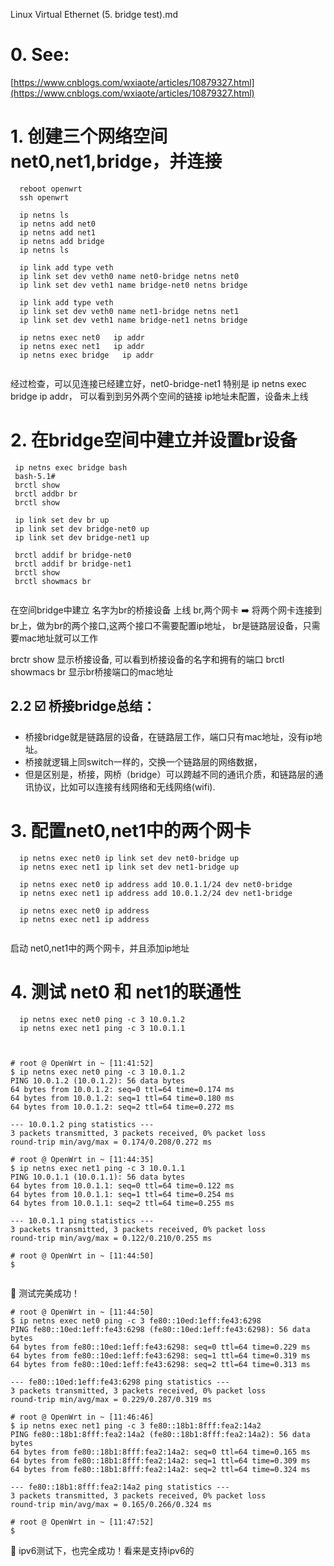 Linux Virtual Ethernet (5. bridge test).md

# 0. See: 
  [https://www.cnblogs.com/wxiaote/articles/10879327.html](https://www.cnblogs.com/wxiaote/articles/10879327.html)
# 1. 创建三个网络空间 net0,net1,bridge，并连接
```
  reboot openwrt
  ssh openwrt
  
  ip netns ls
  ip netns add net0
  ip netns add net1
  ip netns add bridge
  ip netns ls
  
  ip link add type veth
  ip link set dev veth0 name net0-bridge netns net0
  ip link set dev veth1 name bridge-net0 netns bridge
  
  ip link add type veth
  ip link set dev veth0 name net1-bridge netns net1
  ip link set dev veth1 name bridge-net1 netns bridge
  
  ip netns exec net0   ip addr
  ip netns exec net1   ip addr
  ip netns exec bridge   ip addr
  
  ```
  经过检查，可以见连接已经建立好，net0-bridge-net1
  特别是 ip netns exec bridge   ip addr， 可以看到到另外两个空间的链接
  ip地址未配置，设备未上线
  
# 2. 在bridge空间中建立并设置br设备

```
 ip netns exec bridge bash
 bash-5.1# 
 brctl show
 brctl addbr br
 brctl show
 
 ip link set dev br up
 ip link set dev bridge-net0 up
 ip link set dev bridge-net1 up
 
 brctl addif br bridge-net0
 brctl addif br bridge-net1
 brctl show
 brctl showmacs br
 
```
在空间bridge中建立 名字为br的桥接设备
上线 br,两个网卡
➡️ 将两个网卡连接到br上，做为br的两个接口,这两个接口不需要配置ip地址， br是链路层设备，只需要mac地址就可以工作

brctr show 显示桥接设备, 可以看到桥接设备的名字和拥有的端口
brctl showmacs br 显示br桥接端口的mac地址

## 2.2 ☑️ 桥接bridge总结：
- 桥接bridge就是链路层的设备，在链路层工作，端口只有mac地址，没有ip地址。
- 桥接就逻辑上同switch一样的，交换一个链路层的网络数据，
- 但是区别是，桥接，网桥（bridge）可以跨越不同的通讯介质，和链路层的通讯协议，比如可以连接有线网络和无线网络(wifi).


# 3. 配置net0,net1中的两个网卡
```
  ip netns exec net0 ip link set dev net0-bridge up
  ip netns exec net1 ip link set dev net1-bridge up
  
  ip netns exec net0 ip address add 10.0.1.1/24 dev net0-bridge
  ip netns exec net1 ip address add 10.0.1.2/24 dev net1-bridge
  
  ip netns exec net0 ip address
  ip netns exec net1 ip address
  
```
启动 net0,net1中的两个网卡，并且添加ip地址

# 4. 测试 net0 和 net1的联通性
```
  ip netns exec net0 ping -c 3 10.0.1.2
  ip netns exec net1 ping -c 3 10.0.1.1
  
```
```
  
# root @ OpenWrt in ~ [11:41:52] 
$ ip netns exec net0 ping -c 3 10.0.1.2
PING 10.0.1.2 (10.0.1.2): 56 data bytes
64 bytes from 10.0.1.2: seq=0 ttl=64 time=0.174 ms
64 bytes from 10.0.1.2: seq=1 ttl=64 time=0.180 ms
64 bytes from 10.0.1.2: seq=2 ttl=64 time=0.272 ms

--- 10.0.1.2 ping statistics ---
3 packets transmitted, 3 packets received, 0% packet loss
round-trip min/avg/max = 0.174/0.208/0.272 ms

# root @ OpenWrt in ~ [11:44:35] 
$ ip netns exec net1 ping -c 3 10.0.1.1
PING 10.0.1.1 (10.0.1.1): 56 data bytes
64 bytes from 10.0.1.1: seq=0 ttl=64 time=0.122 ms
64 bytes from 10.0.1.1: seq=1 ttl=64 time=0.254 ms
64 bytes from 10.0.1.1: seq=2 ttl=64 time=0.255 ms

--- 10.0.1.1 ping statistics ---
3 packets transmitted, 3 packets received, 0% packet loss
round-trip min/avg/max = 0.122/0.210/0.255 ms

# root @ OpenWrt in ~ [11:44:50] 
$ 


```
🍒 测试完美成功！

```
# root @ OpenWrt in ~ [11:44:50] 
$ ip netns exec net0 ping -c 3 fe80::10ed:1eff:fe43:6298            
PING fe80::10ed:1eff:fe43:6298 (fe80::10ed:1eff:fe43:6298): 56 data bytes
64 bytes from fe80::10ed:1eff:fe43:6298: seq=0 ttl=64 time=0.229 ms
64 bytes from fe80::10ed:1eff:fe43:6298: seq=1 ttl=64 time=0.319 ms
64 bytes from fe80::10ed:1eff:fe43:6298: seq=2 ttl=64 time=0.313 ms

--- fe80::10ed:1eff:fe43:6298 ping statistics ---
3 packets transmitted, 3 packets received, 0% packet loss
round-trip min/avg/max = 0.229/0.287/0.319 ms

# root @ OpenWrt in ~ [11:46:46] 
$ ip netns exec net1 ping -c 3 fe80::18b1:8fff:fea2:14a2           
PING fe80::18b1:8fff:fea2:14a2 (fe80::18b1:8fff:fea2:14a2): 56 data bytes
64 bytes from fe80::18b1:8fff:fea2:14a2: seq=0 ttl=64 time=0.165 ms
64 bytes from fe80::18b1:8fff:fea2:14a2: seq=1 ttl=64 time=0.309 ms
64 bytes from fe80::18b1:8fff:fea2:14a2: seq=2 ttl=64 time=0.324 ms

--- fe80::18b1:8fff:fea2:14a2 ping statistics ---
3 packets transmitted, 3 packets received, 0% packet loss
round-trip min/avg/max = 0.165/0.266/0.324 ms

# root @ OpenWrt in ~ [11:47:52] 
$ 
```
🍒 ipv6测试下，也完全成功！看来是支持ipv6的

